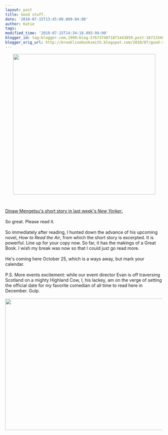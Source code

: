 ```yaml
---
layout: post
title: Good stuff.
date: '2010-07-15T13:45:00.009-04:00'
author: Katie
tags: 
modified_time: '2010-07-15T14:34:18.093-04:00'
blogger_id: tag:blogger.com,1999:blog-5767374071871443859.post-1671334815452939837
blogger_orig_url: http://brooklinebooksmith.blogspot.com/2010/07/good-stuff.html
---
```


<a href="http://www.ogina.org/issue4/images/Dinaw%20Mengestu.jpg"><img style="display:block; margin:0px auto 10px; text-align:center;cursor:pointer; cursor:hand;width: 455px; height: 449px;" src="http://www.ogina.org/issue4/images/Dinaw%20Mengestu.jpg" border="0" alt="" /></a><br /><br /><a href="http://www.newyorker.com/fiction/features/2010/07/12/100712fi_fiction_mengestu">Dinaw Mengetsu's short story in last week's <em>New Yorker</em>.</a><br /><br />So great. Please read it.<br /><br />So immediately after reading, I hunted down the advance of his upcoming novel, <em>How to Read the Air</em>, from which the short story is excerpted. It is powerful. Line up for your copy now. So far, it has the makings of a Great Book. I wish my break was now so that I could just go read more.<br /><br />He's coming here October 25, which is a ways away, but mark your calendar.<br /><br />P.S. More events excitement: while our event director Evan is off traversing Scotland on a mighty Highland Cow, I, his lackey, am on the verge of setting the official date for my favorite comedian of all time to read here in December. Gulp.<br /><br /><a href="http://homepages.ihug.co.nz/~chicnmo/islay/backgrounds/Highland%20cow%20small.jpg"><img style="display:block; margin:0px auto 10px; text-align:center;cursor:pointer; cursor:hand;width: 560px; height: 420;" src="http://homepages.ihug.co.nz/~chicnmo/islay/backgrounds/Highland%20cow%20small.jpg" border="0" alt="" /></a>